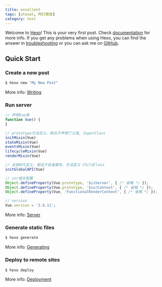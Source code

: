 ```yaml
---
title: excellent
tags: [atesat, 阿打算放]
category: test
---
```

Welcome to [Hexo](https://hexo.io/)! This is your very first post. Check [documentation](https://hexo.io/docs/) for more info. If you get any problems when using Hexo, you can find the answer in [troubleshooting](https://hexo.io/docs/troubleshooting.html) or you can ask me on [GitHub](https://github.com/hexojs/hexo/issues).

## Quick Start

### Create a new post

``` bash
$ hexo new "My New Post"
```

More info: [Writing](https://hexo.io/docs/writing.html)

### Run server

``` js
// 声明Vue类
function Vue() {  
}

// prototype方法定义，相当于声明了父类, SuperClass
initMixin(Vue)
stateMixin(Vue)
eventsMixin(Vue)
lifecycleMixin(Vue)
renderMixin(Vue)

// 全局API定义，相当于自身属性、方法定义 ChildClass
initGlobalAPI(Vue)

// ssr相关配置
Object.defineProperty(Vue.prototype, '$isServer', { /* 省略 */ });
Object.defineProperty(Vue.prototype, '$ssrContext', { /* 省略 */ });
Object.defineProperty(Vue, 'FunctionalRenderContext', { /* 省略 */ });

// version
Vue.version = '2.6.11';

```

More info: [Server](https://hexo.io/docs/server.html)

### Generate static files

``` bash
$ hexo generate
```

More info: [Generating](https://hexo.io/docs/generating.html)

### Deploy to remote sites

``` bash
$ hexo deploy
```

More info: [Deployment](https://hexo.io/docs/one-command-deployment.html)
